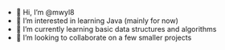- 👋 Hi, I’m @mwyl8
- 👀 I’m interested in learning Java (mainly for now)
- 🌱 I’m currently learning basic data structures and algorithms
- 💞️ I’m looking to collaborate on a few smaller projects

<!---
mwyl8/mwyl8 is a ✨ special ✨ repository because its `README.md` (this file) appears on your GitHub profile.
You can click the Preview link to take a look at your changes.
--->
